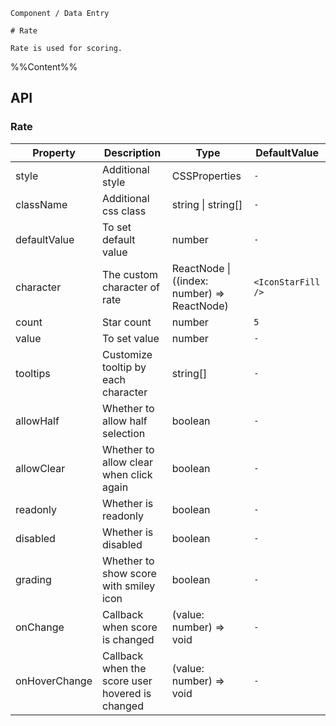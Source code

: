 `````
Component / Data Entry

# Rate

Rate is used for scoring.
`````

%%Content%%

## API

### Rate

|Property|Description|Type|DefaultValue|
|---|---|---|---|
|style|Additional style|CSSProperties |`-`|
|className|Additional css class|string \| string[] |`-`|
|defaultValue|To set default value|number |`-`|
|character|The custom character of rate|ReactNode \| ((index: number) => ReactNode) |`<IconStarFill />`|
|count|Star count|number |`5`|
|value|To set value|number |`-`|
|tooltips|Customize tooltip by each character|string[] |`-`|
|allowHalf|Whether to allow half selection|boolean |`-`|
|allowClear|Whether to allow clear when click again|boolean |`-`|
|readonly|Whether is readonly|boolean |`-`|
|disabled|Whether is disabled|boolean |`-`|
|grading|Whether to show score with smiley icon|boolean |`-`|
|onChange|Callback when score is changed|(value: number) => void |`-`|
|onHoverChange|Callback when the score user hovered is changed|(value: number) => void |`-`|
